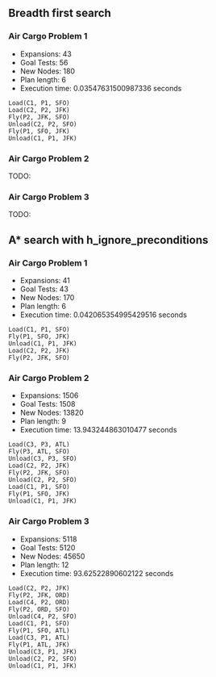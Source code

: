 ## Breadth first search
### Air Cargo Problem 1
 - Expansions: 43
 - Goal Tests: 56
 - New Nodes: 180
 - Plan length: 6
 - Execution time: 0.03547631500987336 seconds
```
Load(C1, P1, SFO)
Load(C2, P2, JFK)
Fly(P2, JFK, SFO)
Unload(C2, P2, SFO)
Fly(P1, SFO, JFK)
Unload(C1, P1, JFK)
```

### Air Cargo Problem 2
TODO:

### Air Cargo Problem 3
TODO:

## A* search with h_ignore_preconditions
### Air Cargo Problem 1
 - Expansions: 41
 - Goal Tests: 43
 - New Nodes: 170
 - Plan length: 6
 - Execution time: 0.042065354995429516 seconds
```
Load(C1, P1, SFO)
Fly(P1, SFO, JFK)
Unload(C1, P1, JFK)
Load(C2, P2, JFK)
Fly(P2, JFK, SFO)
```

### Air Cargo Problem 2
 - Expansions: 1506
 - Goal Tests: 1508
 - New Nodes: 13820
 - Plan length: 9
 - Execution time: 13.943244863010477 seconds
```
Load(C3, P3, ATL)
Fly(P3, ATL, SFO)
Unload(C3, P3, SFO)
Load(C2, P2, JFK)
Fly(P2, JFK, SFO)
Unload(C2, P2, SFO)
Load(C1, P1, SFO)
Fly(P1, SFO, JFK)
Unload(C1, P1, JFK)
```

### Air Cargo Problem 3
 - Expansions: 5118
 - Goal Tests: 5120
 - New Nodes: 45650
 - Plan length: 12
 - Execution time: 93.62522890602122 seconds
```
Load(C2, P2, JFK)
Fly(P2, JFK, ORD)
Load(C4, P2, ORD)
Fly(P2, ORD, SFO)
Unload(C4, P2, SFO)
Load(C1, P1, SFO)
Fly(P1, SFO, ATL)
Load(C3, P1, ATL)
Fly(P1, ATL, JFK)
Unload(C3, P1, JFK)
Unload(C2, P2, SFO)
Unload(C1, P1, JFK)
```